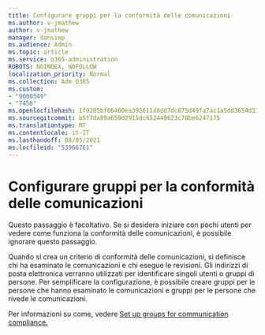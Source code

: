 ```yaml
---
title: Configurare gruppi per la conformità delle comunicazioni
ms.author: v-jmathew
author: v-jmathew
manager: dansimp
ms.audience: Admin
ms.topic: article
ms.service: o365-administration
ROBOTS: NOINDEX, NOFOLLOW
localization_priority: Normal
ms.collection: Adm_O365
ms.custom:
- "9000549"
- "7456"
ms.openlocfilehash: 1f9205bf06460ea395611d8dd7dc875d49fa7ac1a5dd3654d372e670fb84e4fa
ms.sourcegitcommit: b5f7da89a650d2915dc652449623c78be6247175
ms.translationtype: MT
ms.contentlocale: it-IT
ms.lasthandoff: 08/05/2021
ms.locfileid: "53966761"
---
```

# <a name="set-up-groups-for-communication-compliance"></a>Configurare gruppi per la conformità delle comunicazioni

Questo passaggio è facoltativo. Se si desidera iniziare con pochi utenti per vedere come funziona la conformità delle comunicazioni, è possibile ignorare questo passaggio.  
  
Quando si crea un criterio di conformità delle comunicazioni, si definisce chi ha esaminato le comunicazioni e chi esegue le revisioni. Gli indirizzi di posta elettronica verranno utilizzati per identificare singoli utenti o gruppi di persone. Per semplificare la configurazione, è possibile creare gruppi per le persone che hanno esaminato le comunicazioni e gruppi per le persone che rivede le comunicazioni.  
  
Per informazioni su come, vedere [Set up groups for communication compliance.](https://go.microsoft.com/fwlink/?linkid=2129594)
